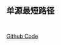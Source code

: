 

## 单源最短路径



```python



```

[Github Code](https://github.com/Peefy/CLRS_dugu_code-master/blob/master/src/chapter24)
